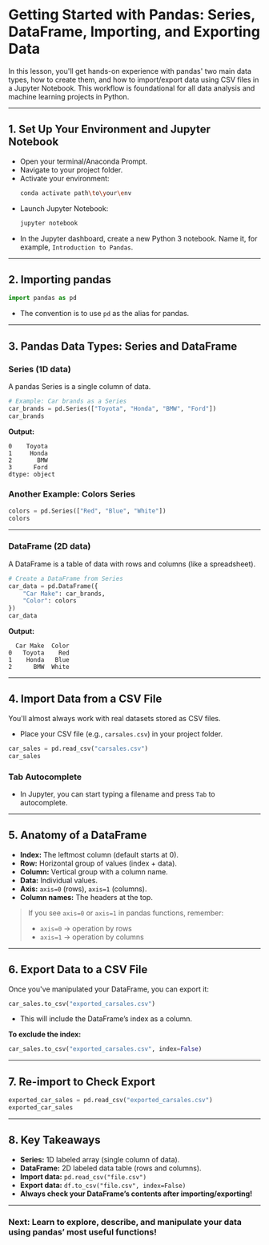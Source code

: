 # Getting Started with Pandas: Series, DataFrame, Importing, and Exporting Data

In this lesson, you'll get hands-on experience with pandas' two main data types, how to create them, and how to import/export data using CSV files in a Jupyter Notebook. This workflow is foundational for all data analysis and machine learning projects in Python.

---

## 1. **Set Up Your Environment and Jupyter Notebook**

- Open your terminal/Anaconda Prompt.
- Navigate to your project folder.
- Activate your environment:
    ```sh
    conda activate path\to\your\env
    ```
- Launch Jupyter Notebook:
    ```sh
    jupyter notebook
    ```
- In the Jupyter dashboard, create a new Python 3 notebook. Name it, for example, `Introduction to Pandas`.

---

## 2. **Importing pandas**

```python
import pandas as pd
```
- The convention is to use `pd` as the alias for pandas.

---

## 3. **Pandas Data Types: Series and DataFrame**

### **Series (1D data)**
A pandas Series is a single column of data.

```python
# Example: Car brands as a Series
car_brands = pd.Series(["Toyota", "Honda", "BMW", "Ford"])
car_brands
```

**Output:**
```
0    Toyota
1     Honda
2       BMW
3      Ford
dtype: object
```

### **Another Example: Colors Series**

```python
colors = pd.Series(["Red", "Blue", "White"])
colors
```

---

### **DataFrame (2D data)**

A DataFrame is a table of data with rows and columns (like a spreadsheet).

```python
# Create a DataFrame from Series
car_data = pd.DataFrame({
    "Car Make": car_brands,
    "Color": colors
})
car_data
```

**Output:**
```
  Car Make  Color
0   Toyota    Red
1    Honda   Blue
2      BMW  White
```

---

## 4. **Import Data from a CSV File**

You'll almost always work with real datasets stored as CSV files.

- Place your CSV file (e.g., `carsales.csv`) in your project folder.

```python
car_sales = pd.read_csv("carsales.csv")
car_sales
```

### **Tab Autocomplete**
- In Jupyter, you can start typing a filename and press `Tab` to autocomplete.

---

## 5. **Anatomy of a DataFrame**

- **Index:** The leftmost column (default starts at 0).
- **Row:** Horizontal group of values (index + data).
- **Column:** Vertical group with a column name.
- **Data:** Individual values.
- **Axis:** `axis=0` (rows), `axis=1` (columns).
- **Column names:** The headers at the top.

> If you see `axis=0` or `axis=1` in pandas functions, remember:
> - `axis=0` → operation by rows
> - `axis=1` → operation by columns

---

## 6. **Export Data to a CSV File**

Once you've manipulated your DataFrame, you can export it:

```python
car_sales.to_csv("exported_carsales.csv")
```
- This will include the DataFrame’s index as a column.

**To exclude the index:**

```python
car_sales.to_csv("exported_carsales.csv", index=False)
```

---

## 7. **Re-import to Check Export**

```python
exported_car_sales = pd.read_csv("exported_carsales.csv")
exported_car_sales
```

---

## 8. **Key Takeaways**

- **Series:** 1D labeled array (single column of data).
- **DataFrame:** 2D labeled data table (rows and columns).
- **Import data:** `pd.read_csv("file.csv")`
- **Export data:** `df.to_csv("file.csv", index=False)`
- **Always check your DataFrame’s contents after importing/exporting!**

---

### Next: Learn to explore, describe, and manipulate your data using pandas’ most useful functions!